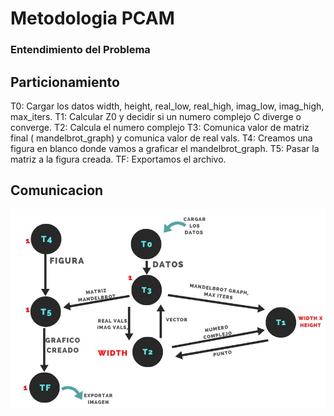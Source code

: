 # Metodologia PCAM

### Entendimiento del Problema

## Particionamiento

T0: Cargar los datos width, height, real_low, real_high, imag_low, imag_high, max_iters.
T1: Calcular Z0 y decidir si un numero complejo C diverge o converge. 
T2: Calcula el numero complejo
T3: Comunica valor de matriz final ( mandelbrot_graph) y comunica valor de real vals.
T4: Creamos una figura en blanco donde vamos a graficar el mandelbrot_graph.
T5: Pasar la matriz a la figura creada.
TF: Exportamos el archivo. 

## Comunicacion

![hola](./comdiagram.jpg)

